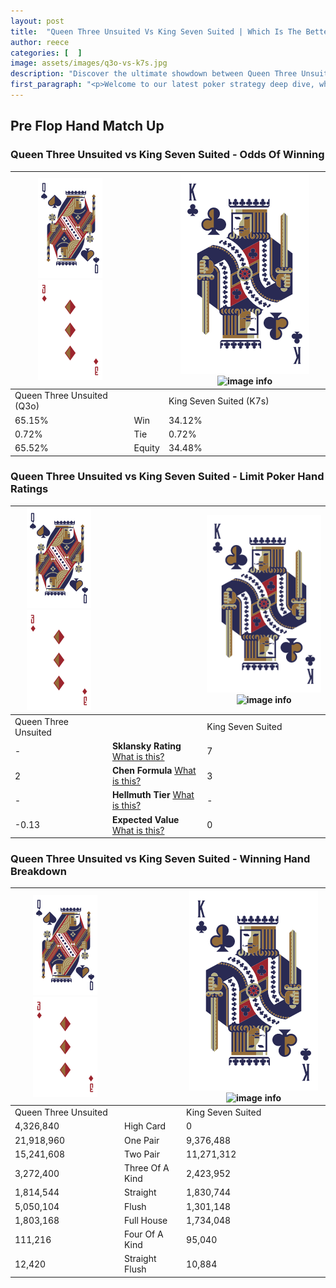 ```yaml
---
layout: post
title:  "Queen Three Unsuited Vs King Seven Suited | Which Is The Better Hand In Poker? A Complete Guide"
author: reece
categories: [  ]
image: assets/images/q3o-vs-k7s.jpg
description: "Discover the ultimate showdown between Queen Three Unsuited and King Seven Suited in poker! Uncover the odds, strategies, and scenarios where one hand triumphs over the other. Get ready to up your poker game with this thrilling analysis."
first_paragraph: "<p>Welcome to our latest poker strategy deep dive, where we're pitting two distinct hands against each other in a high-stakes showdown: Queen Three Unsuited vs King Seven Suited.</p><p>In the dynamic world of poker, every decision counts, and knowing which hand holds the upper hand is key to your success at the table.</p><p>In this article, we'll dissect these two hands, explore the scenarios where one dominates the other, and equip you with the knowledge to make strategic choices that can tip the odds in your favor.</p><p>Get ready to unravel the intriguing dynamics of these poker hands and elevate your game to new heights.</p>"
---
```




[comment]: # (sp0)

## Pre Flop Hand Match Up

<div class="table hand-ratings" markdown="1"> 



### Queen Three Unsuited vs King Seven Suited - Odds Of Winning


    
| ![image info](assets/images/hand1/Q.png) ![image info](assets/images/hand1/3o.png) |  | ![image info](assets/images/hand2/K.png) ![image info](assets/images/hand2/7s.png) |
| -------- | -------- | -------- |
| Queen Three Unsuited (Q3o) |  | King Seven Suited (K7s) |
| 65.15% | Win | 34.12% |
| 0.72% | Tie | 0.72% |
| 65.52% | Equity | 34.48% |




[comment]: # (sp1)



### Queen Three Unsuited vs King Seven Suited - Limit Poker Hand Ratings


    
| ![image info](assets/images/hand1/Q.png) ![image info](assets/images/hand1/3o.png) |  | ![image info](assets/images/hand2/K.png) ![image info](assets/images/hand2/7s.png) |
| -------- | -------- | -------- |
| Queen Three Unsuited |  | King Seven Suited |
| - | **Sklansky Rating** [What is this?](/sklansky-rating-explained) | 7 |
| 2 | **Chen Formula** [What is this?](/chen-formula-explained) | 3 |
| - | **Hellmuth Tier** [What is this?](/Hellmuth-tier-explained) | - |
| -0.13 | **Expected Value** [What is this?](/expected-value-explained) | 0 |




[comment]: # (sp2)



### Queen Three Unsuited vs King Seven Suited - Winning Hand Breakdown


    
| ![image info](assets/images/hand1/Q.png) ![image info](assets/images/hand1/3o.png) |  | ![image info](assets/images/hand2/K.png) ![image info](assets/images/hand2/7s.png) |
| -------- | -------- | -------- |
| Queen Three Unsuited |  | King Seven Suited |
| 4,326,840 | High Card | 0 |
| 21,918,960 | One Pair | 9,376,488 |
| 15,241,608 | Two Pair | 11,271,312 |
| 3,272,400 | Three Of A Kind | 2,423,952 |
| 1,814,544 | Straight | 1,830,744 |
| 5,050,104 | Flush | 1,301,148 |
| 1,803,168 | Full House | 1,734,048 |
| 111,216 | Four Of A Kind | 95,040 |
| 12,420 | Straight Flush | 10,884 |




[comment]: # (sp3)



</div>

[comment]: # (sp4)



[comment]: # (sp5)

